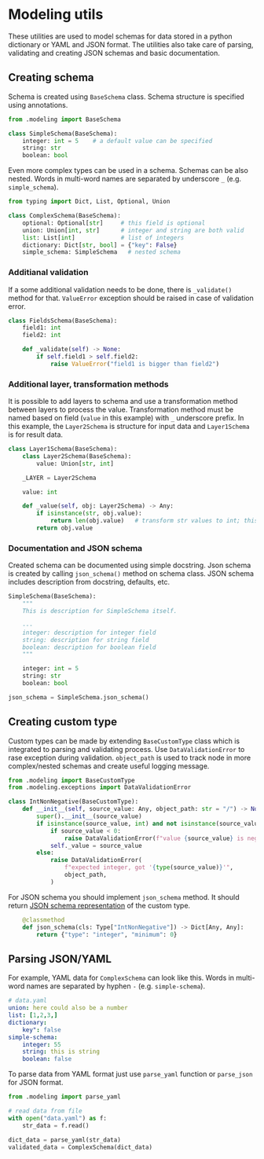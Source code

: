 # Modeling utils

These utilities are used to model schemas for data stored in a python dictionary or YAML and JSON format.
The utilities also take care of parsing, validating and creating JSON schemas and basic documentation.

## Creating schema

Schema is created using `BaseSchema` class. Schema structure is specified using annotations.

```python
from .modeling import BaseSchema

class SimpleSchema(BaseSchema):
    integer: int = 5    # a default value can be specified
    string: str
    boolean: bool
```
Even more complex types can be used in a schema. Schemas can be also nested.
Words in multi-word names are separated by underscore `_` (e.g. `simple_schema`).

```python
from typing import Dict, List, Optional, Union

class ComplexSchema(BaseSchema):
    optional: Optional[str]     # this field is optional
    union: Union[int, str]      # integer and string are both valid
    list: List[int]             # list of integers
    dictionary: Dict[str, bool] = {"key": False}
    simple_schema: SimpleSchema   # nested schema
```


### Additianal validation

If a some additional validation needs to be done, there is `_validate()` method for that.
`ValueError` exception should be raised in case of validation error.

```python
class FieldsSchema(BaseSchema):
    field1: int
    field2: int

    def _validate(self) -> None:
        if self.field1 > self.field2:
            raise ValueError("field1 is bigger than field2")
```


### Additional layer, transformation methods

It is possible to add layers to schema and use a transformation method between layers to process the value.
Transformation method must be named based on field (`value` in this example) with `_` underscore prefix.
In this example, the `Layer2Schema` is structure for input data and `Layer1Schema` is for result data.

```python
class Layer1Schema(BaseSchema):
    class Layer2Schema(BaseSchema):
        value: Union[str, int]

    _LAYER = Layer2Schema

    value: int

    def _value(self, obj: Layer2Schema) -> Any:
        if isinstance(str, obj.value):
            return len(obj.value)   # transform str values to int; this is just example
        return obj.value
```

### Documentation and JSON schema

Created schema can be documented using simple docstring. Json schema is created by calling `json_schema()` method on schema class. JSON schema includes description from docstring, defaults, etc.

```python
SimpleSchema(BaseSchema):
    """
    This is description for SimpleSchema itself.

    ---
    integer: description for integer field
    string: description for string field
    boolean: description for boolean field
    """

    integer: int = 5
    string: str
    boolean: bool

json_schema = SimpleSchema.json_schema()
```


## Creating custom type

Custom types can be made by extending `BaseCustomType` class which is integrated to parsing and validating process.
Use `DataValidationError` to rase exception during validation. `object_path` is used to track node in more complex/nested schemas and create useful logging message.

```python
from .modeling import BaseCustomType
from .modeling.exceptions import DataValidationError

class IntNonNegative(BaseCustomType):
    def __init__(self, source_value: Any, object_path: str = "/") -> None:
        super().__init__(source_value)
        if isinstance(source_value, int) and not isinstance(source_value, bool):
            if source_value < 0:
                raise DataValidationError(f"value {source_value} is negative number.", object_path)
            self._value = source_value
        else:
            raise DataValidationError(
                f"expected integer, got '{type(source_value)}'",
                object_path,
            )
```

For JSON schema you should implement `json_schema` method.
It should return [JSON schema representation](https://json-schema.org/understanding-json-schema/index.html) of the custom type.

```python
    @classmethod
    def json_schema(cls: Type["IntNonNegative"]) -> Dict[Any, Any]:
        return {"type": "integer", "minimum": 0}
```


## Parsing JSON/YAML

For example, YAML data for `ComplexSchema` can look like this.
Words in multi-word names are separated by hyphen `-` (e.g. `simple-schema`).

```yaml
# data.yaml
union: here could also be a number
list: [1,2,3,]
dictionary:
    key": false
simple-schema:
    integer: 55
    string: this is string
    boolean: false
```

To parse data from YAML format just use `parse_yaml` function or `parse_json` for JSON format.

```python
from .modeling import parse_yaml

# read data from file
with open("data.yaml") as f:
    str_data = f.read()

dict_data = parse_yaml(str_data)
validated_data = ComplexSchema(dict_data)
```